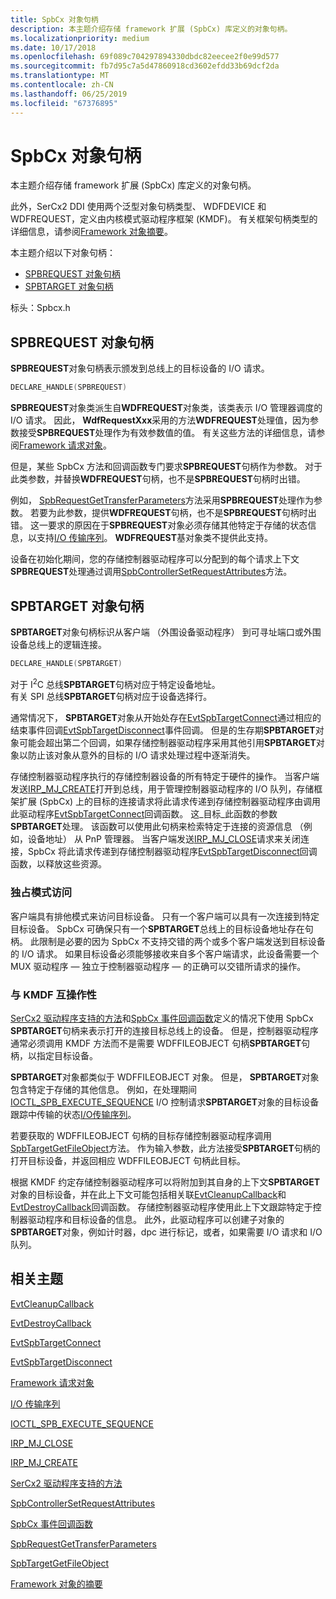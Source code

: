```yaml
---
title: SpbCx 对象句柄
description: 本主题介绍存储 framework 扩展 (SpbCx) 库定义的对象句柄。
ms.localizationpriority: medium
ms.date: 10/17/2018
ms.openlocfilehash: 69f089c704297894330dbdc82eecee2f0e99d577
ms.sourcegitcommit: fb7d95c7a5d47860918cd3602efdd33b69dcf2da
ms.translationtype: MT
ms.contentlocale: zh-CN
ms.lasthandoff: 06/25/2019
ms.locfileid: "67376895"
---
```

# <a name="spbcx-object-handles"></a>SpbCx 对象句柄

本主题介绍存储 framework 扩展 (SpbCx) 库定义的对象句柄。

此外，SerCx2 DDI 使用两个泛型对象句柄类型、 WDFDEVICE 和 WDFREQUEST，定义由内核模式驱动程序框架 (KMDF)。
有关框架句柄类型的详细信息，请参阅[Framework 对象摘要](https://docs.microsoft.com/windows-hardware/drivers/wdf/summary-of-framework-objects)。

本主题介绍以下对象句柄：

* [SPBREQUEST 对象句柄](#spbrequest-object-handle)
* [SPBTARGET 对象句柄](#spbtarget-object-handle)

标头：Spbcx.h

## <a name="spbrequest-object-handle"></a>SPBREQUEST 对象句柄

**SPBREQUEST**对象句柄表示颁发到总线上的目标设备的 I/O 请求。

```cpp
DECLARE_HANDLE(SPBREQUEST)
```

**SPBREQUEST**对象类派生自**WDFREQUEST**对象类，该类表示 I/O 管理器调度的 I/O 请求。
因此， **WdfRequestXxx**采用的方法**WDFREQUEST**处理值，因为参数接受**SPBREQUEST**处理作为有效参数值的值。
有关这些方法的详细信息，请参阅[Framework 请求对象](https://docs.microsoft.com/windows-hardware/drivers/wdf/framework-request-objects)。

但是，某些 SpbCx 方法和回调函数专门要求**SPBREQUEST**句柄作为参数。
对于此类参数，并替换**WDFREQUEST**句柄，也不是**SPBREQUEST**句柄时出错。

例如， [SpbRequestGetTransferParameters](https://docs.microsoft.com/windows-hardware/drivers/ddi/content/spbcx/nf-spbcx-spbrequestgettransferparameters)方法采用**SPBREQUEST**处理作为参数。
若要为此参数，提供**WDFREQUEST**句柄，也不是**SPBREQUEST**句柄时出错。
这一要求的原因在于**SPBREQUEST**对象必须存储其他特定于存储的状态信息，以支持[I/O 传输序列](https://docs.microsoft.com/windows-hardware/drivers/spb/i-o-transfer-sequences)。
**WDFREQUEST**基对象类不提供此支持。

设备在初始化期间，您的存储控制器驱动程序可以分配到的每个请求上下文**SPBREQUEST**处理通过调用[SpbControllerSetRequestAttributes](https://docs.microsoft.com/windows-hardware/drivers/ddi/content/spbcx/nf-spbcx-spbcontrollersetrequestattributes)方法。
  
## <a name="spbtarget-object-handle"></a>SPBTARGET 对象句柄

**SPBTARGET**对象句柄标识从客户端 （外围设备驱动程序） 到可寻址端口或外围设备总线上的逻辑连接。

   ```cpp
   DECLARE_HANDLE(SPBTARGET)
   ```

对于 I<sup>2</sup>C 总线**SPBTARGET**句柄对应于特定设备地址。  
有关 SPI 总线**SPBTARGET**句柄对应于设备选择行。

通常情况下， **SPBTARGET**对象从开始处存在[EvtSpbTargetConnect](https://docs.microsoft.com/windows-hardware/drivers/ddi/content/spbcx/nc-spbcx-evt_spb_target_connect)通过相应的结束事件回调[EvtSpbTargetDisconnect](https://docs.microsoft.com/windows-hardware/drivers/ddi/content/spbcx/nc-spbcx-evt_spb_target_disconnect)事件回调。 但是的生存期**SPBTARGET**对象可能会超出第二个回调，如果存储控制器驱动程序采用其他引用**SPBTARGET**对象以防止该对象从意外的目标的 I/O 请求处理过程中逐渐消失。

存储控制器驱动程序执行的存储控制器设备的所有特定于硬件的操作。
当客户端发送[IRP_MJ_CREATE](https://docs.microsoft.com/windows-hardware/drivers/ifs/irp-mj-create)打开到总线，用于管理控制器驱动程序的 I/O 队列，存储框架扩展 (SpbCx) 上的目标的连接请求将此请求传递到存储控制器驱动程序由调用此驱动程序[EvtSpbTargetConnect](https://docs.microsoft.com/windows-hardware/drivers/ddi/content/spbcx/nc-spbcx-evt_spb_target_connect)回调函数。
这_目标_此函数的参数**SPBTARGET**处理。
该函数可以使用此句柄来检索特定于连接的资源信息 （例如，设备地址） 从 PnP 管理器。
当客户端发送[IRP_MJ_CLOSE](https://docs.microsoft.com/windows-hardware/drivers/kernel/irp-mj-close)请求来关闭连接，SpbCx 将此请求传递到存储控制器驱动程序[EvtSpbTargetDisconnect](https://docs.microsoft.com/windows-hardware/drivers/ddi/content/spbcx/nc-spbcx-evt_spb_target_disconnect)回调函数，以释放这些资源。

### <a name="exclusive-mode-access"></a>独占模式访问

客户端具有排他模式来访问目标设备。 只有一个客户端可以具有一次连接到特定目标设备。
SpbCx 可确保只有一个**SPBTARGET**总线上的目标设备地址存在句柄。
此限制是必要的因为 SpbCx 不支持交错的两个或多个客户端发送到目标设备的 I/O 请求。
如果目标设备必须能够接收来自多个客户端请求，此设备需要一个 MUX 驱动程序 — 独立于控制器驱动程序 — 的正确可以交错所请求的操作。

### <a name="interoperability-with-kmdf"></a>与 KMDF 互操作性

[SerCx2 驱动程序支持的方法](https://docs.microsoft.com/windows-hardware/drivers/ddi/content/index)和[SpbCx 事件回调函数](https://docs.microsoft.com/previous-versions/hh450911(v=vs.85))定义的情况下使用 SpbCx **SPBTARGET**句柄来表示打开的连接目标总线上的设备。
但是，控制器驱动程序通常必须调用 KMDF 方法而不是需要 WDFFILEOBJECT 句柄**SPBTARGET**句柄，以指定目标设备。

**SPBTARGET**对象都类似于 WDFFILEOBJECT 对象。 但是， **SPBTARGET**对象包含特定于存储的其他信息。
例如，在处理期间[IOCTL_SPB_EXECUTE_SEQUENCE](https://msdn.microsoft.com/library/windows/hardware/hh450857) I/O 控制请求**SPBTARGET**对象的目标设备跟踪中传输的状态[I/O传输序列](https://docs.microsoft.com/windows-hardware/drivers/spb/i-o-transfer-sequences)。

若要获取的 WDFFILEOBJECT 句柄的目标存储控制器驱动程序调用[SpbTargetGetFileObject](https://docs.microsoft.com/windows-hardware/drivers/ddi/content/spbcx/nf-spbcx-spbtargetgetfileobject)方法。
作为输入参数，此方法接受**SPBTARGET**句柄的打开目标设备，并返回相应 WDFFILEOBJECT 句柄此目标。

根据 KMDF 约定存储控制器驱动程序可以将附加到其自身的上下文**SPBTARGET**对象的目标设备，并在此上下文可能包括相关联[EvtCleanupCallback](https://docs.microsoft.com/windows-hardware/drivers/ddi/content/wdfobject/nc-wdfobject-evt_wdf_object_context_cleanup)和[EvtDestroyCallback](https://docs.microsoft.com/windows-hardware/drivers/ddi/content/wdfobject/nc-wdfobject-evt_wdf_object_context_destroy)回调函数。
存储控制器驱动程序使用此上下文跟踪特定于控制器驱动程序和目标设备的信息。
此外，此驱动程序可以创建子对象的**SPBTARGET**对象，例如计时器，dpc 进行标记，或者，如果需要 I/O 请求和 I/O 队列。

## <a name="related-topics"></a>相关主题

[EvtCleanupCallback](https://docs.microsoft.com/windows-hardware/drivers/ddi/content/wdfobject/nc-wdfobject-evt_wdf_object_context_cleanup)

[EvtDestroyCallback](https://docs.microsoft.com/windows-hardware/drivers/ddi/content/wdfobject/nc-wdfobject-evt_wdf_object_context_destroy)

[EvtSpbTargetConnect](https://docs.microsoft.com/windows-hardware/drivers/ddi/content/spbcx/nc-spbcx-evt_spb_target_connect)

[EvtSpbTargetDisconnect](https://docs.microsoft.com/windows-hardware/drivers/ddi/content/spbcx/nc-spbcx-evt_spb_target_disconnect)

[Framework 请求对象](https://docs.microsoft.com/windows-hardware/drivers/wdf/framework-request-objects)

[I/O 传输序列](https://docs.microsoft.com/windows-hardware/drivers/spb/i-o-transfer-sequences)

[IOCTL_SPB_EXECUTE_SEQUENCE](https://msdn.microsoft.com/library/windows/hardware/hh450857)

[IRP_MJ_CLOSE](https://docs.microsoft.com/windows-hardware/drivers/kernel/irp-mj-close)

[IRP_MJ_CREATE](https://docs.microsoft.com/windows-hardware/drivers/ifs/irp-mj-create)

[SerCx2 驱动程序支持的方法](https://docs.microsoft.com/windows-hardware/drivers/ddi/content/index)

[SpbControllerSetRequestAttributes](https://docs.microsoft.com/windows-hardware/drivers/ddi/content/spbcx/nf-spbcx-spbcontrollersetrequestattributes)

[SpbCx 事件回调函数](https://docs.microsoft.com/previous-versions/hh450911(v=vs.85))

[SpbRequestGetTransferParameters](https://docs.microsoft.com/windows-hardware/drivers/ddi/content/spbcx/nf-spbcx-spbrequestgettransferparameters)

[SpbTargetGetFileObject](https://docs.microsoft.com/windows-hardware/drivers/ddi/content/spbcx/nf-spbcx-spbtargetgetfileobject)

[Framework 对象的摘要](https://docs.microsoft.com/windows-hardware/drivers/wdf/summary-of-framework-objects)

